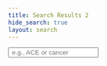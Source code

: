 ```yaml
---
title: Search Results 2
hide_search: true
layout: search
---
```

<div class="search">
  <i class="fa fa-search" aria-hidden="true"></i>
  <input type="text" id="search-input" placeholder=" e.g., ACE or cancer">
  <ul id="results-container" style="list-style:none;"></ul>
</div>